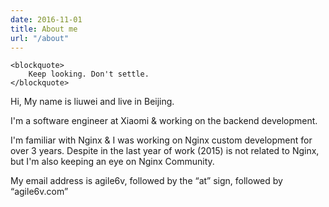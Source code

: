 ```yaml
---
date: 2016-11-01
title: About me
url: "/about"
---
```





    <blockquote>
        Keep looking. Don't settle.
    </blockquote>
<!--more-->

Hi, My name is liuwei and live in Beijing.



I'm a software engineer at Xiaomi & working on the backend development.


I'm familiar with Nginx & I was working on Nginx custom development for over 3 years. Despite in the last year of work (2015) is not related to Nginx, but I'm also keeping an eye on Nginx Community.


My email address is agile6v, followed by the “at” sign, followed by “agile6v.com”


